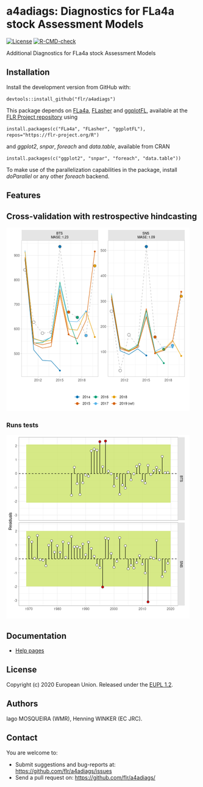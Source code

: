 # a4adiags: Diagnostics for FLa4a stock Assessment Models

[![License](https://flr-project.org/img/eupl.svg)](https://joinup.ec.europa.eu/collection/eupl/eupl-text-eupl-12)
[![R-CMD-check](https://github.com/flr/a4adiags/workflows/R-CMD-check/badge.svg)](https://github.com/flr/a4adiags/actions)

Additional Diagnostics for FLa4a stock Assessment Models

## Installation

Install the development version from GitHub with:

    devtools::install_github("flr/a4adiags")

This package depends on [FLa4a](https://flr-project.org/FLa4a), [FLasher](https://flr-project.org/FLasher) and [ggplotFL](https://flr-project.org/ggplotFL), available at the [FLR Project repository](https://flr-project.org/R) using

    install.packages(c("FLa4a", "FLasher", "ggplotFL"), repos="https://flr-project.org/R")

and *ggplot2*, *snpar*, *foreach* and *data.table*, available from CRAN

    install.packages(c("ggplot2", "snpar", "foreach", "data.table"))

To make use of the parallelization capabilities in the package, install *doParallel* or any other *foreach* backend.

## Features

## Cross-validation with restrospective hindcasting

![](man/figures/README-xval.png)<!-- -->

### Runs tests

![](man/figures/README-runstest.png)<!-- -->

## Documentation

- [Help pages](http://flr-project.org/a4adiags)

## License

Copyright (c) 2020 European Union. Released under the [EUPL 1.2](https://joinup.ec.europa.eu/collection/eupl/eupl-text-eupl-12).

## Authors

Iago MOSQUEIRA (WMR), Henning WINKER (EC JRC).

## Contact

You are welcome to:

- Submit suggestions and bug-reports at: <https://github.com/flr/a4adiags/issues>
- Send a pull request on: <https://github.com/flr/a4adiags/>
